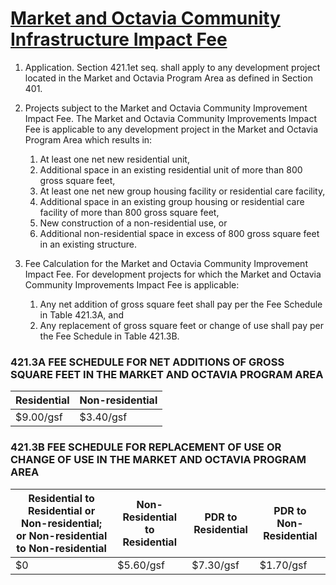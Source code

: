 # [Market and Octavia Community Infrastructure Impact Fee](http://library.amlegal.com/nxt/gateway.dll/California/planning/article4developmentimpactfeesandprojectr?f=templates$fn=default.htm$3.0$vid=amlegal:sanfrancisco_ca$anc=JD_421)

1. Application. Section 421.1et seq. shall apply to any development project located in the Market and Octavia Program Area as defined in Section 401.

1. Projects subject to the Market and Octavia Community Improvement Impact Fee. The Market and Octavia Community Improvements Impact Fee is applicable to any development project in the Market and Octavia Program Area which results in:
    1. At least one net new residential unit,
    1. Additional space in an existing residential unit of more than 800 gross square feet,
    1. At least one net new group housing facility or residential care facility,
    1. Additional space in an existing group housing or residential care facility of more than 800 gross square feet,
    1. New construction of a non-residential use, or
    1. Additional non-residential space in excess of 800 gross square feet in an existing structure.


1. Fee Calculation for the Market and Octavia Community Improvement Impact Fee. For development projects for which the Market and Octavia Community Improvements Impact Fee is applicable:
    1. Any net addition of gross square feet shall pay per the Fee Schedule in Table 421.3A, and
    1. Any replacement of gross square feet or change of use shall pay per the Fee Schedule in Table 421.3B.

### 421.3A FEE SCHEDULE FOR NET ADDITIONS OF GROSS SQUARE FEET IN THE MARKET AND OCTAVIA PROGRAM AREA

| Residential | Non-residential |
| --- | --- |
| $9.00/gsf | $3.40/gsf|

### 421.3B FEE SCHEDULE FOR REPLACEMENT OF USE OR CHANGE OF USE IN THE MARKET AND OCTAVIA PROGRAM AREA

| Residential to Residential or Non-residential; or Non-residential to Non-residential | Non-Residential to Residential | PDR to Residential | PDR to Non-Residential |
| --- | --- | --- | --- |
| $0 | $5.60/gsf | $7.30/gsf | $1.70/gsf |

